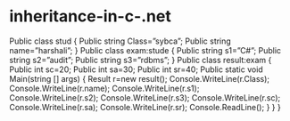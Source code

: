 # inheritance-in-c-.net
Public class stud
 {
 Public string Class=”sybca”;
  Public string name=”harshali”;
  }
 Public class exam:stude
 {
  Public string s1=”C#”;
   Public string s2=”audit”;
   Public string s3=”rdbms”;
    }
   Public class result:exam
   {
   Public int sc=20;
  Public int sa=30;
  Public int sr=40;
 Public static void Main(string [] args)
{
	Result r=new result();
        Console.WriteLine(r.Class);
	Console.WriteLine(r.name);
	Console.WriteLine(r.s1);		
Console.WriteLine(r.s2);
	Console.WriteLine(r.s3);
         Console.WriteLine(r.sc);
	Console.WriteLine(r.sa);
          Console.WriteLine(r.sr);
	Console.ReadLine();
    }
    }
}

